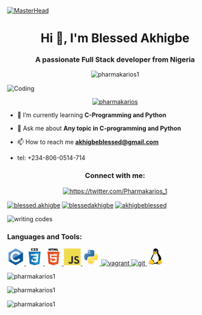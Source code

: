 [![MasterHead](https://mir-s3-cdn-cf.behance.net/project_modules/fs/54b6c068097599.5b50bca476b9b.gif)](https://rishavchanda.io)
<h1 align="center">Hi 👋, I'm Blessed Akhigbe</h1>
<h3 align="center">A passionate Full Stack developer from Nigeria</h3>

<!-- here picture updates -->

<p align="center"> <img src="https://komarev.com/ghpvc/?username=pharmakarios1&label=Profile%20views&color=0e75b6&style=flat" alt="pharmakarios1" /> </p>

<p><img align="center" alt="Coding" width="400" src="https://media0.giphy.com/media/SWoSkN6DxTszqIKEqv/giphy.gif?cid=ecf05e47f73gum2aedvhg4n2sy6b07q4m0m21h42wazwgb6y&rid=giphy.gif&ct=g" /></p>


<p align="center"> <a href="https://github.com/ryo-ma/github-profile-trophy"><img src="https://github-profile-trophy.vercel.app/?username=pharmakarios1" alt="pharmakarios" /></a> </p>


- 🌱 I’m currently learning **C-Programming and Python**

- 💬 Ask me about **Any topic in C-programming and Python**

- 📫 How to reach me **akhigbeblessed@gmail.com**
-  tel: +234-806-0514-714


<!-- here is the social updates -->
<h3 align="center">Connect with me:</h3>
<p align="center">
<a href="https://twitter.com/Pharmakarios_1" target="blank"><img align="center" src="https://raw.githubusercontent.com/rahuldkjain/github-profile-readme-generator/master/src/images/icons/Social/twitter.svg" alt="https://twitter.com/Pharmakarios_1" height="30" width="40" /></a>

<a href="https://fb.com/blessed.akhigbe" target="blank"><img align="center" src="https://raw.githubusercontent.com/rahuldkjain/github-profile-readme-generator/master/src/images/icons/Social/facebook.svg" alt="blessed.akhigbe" height="30" width="40" /></a>
<a href="https://instagram.com/blessedakhigbe" target="blank"><img align="center" src="https://raw.githubusercontent.com/rahuldkjain/github-profile-readme-generator/master/src/images/icons/Social/instagram.svg" alt="blessedakhigbe" height="30" width="40" /></a>
<a href="https://www.youtube.com/c/akhigbeblessed" target="blank"><img align="center" src="https://raw.githubusercontent.com/rahuldkjain/github-profile-readme-generator/master/src/images/icons/Social/youtube.svg" alt="akhigbeblessed" height="30" width="40" /></a>


<!-- here is for the tools learnt so far -->
<img alt="writing codes" width='1020' hieght='200' align="center" src="https://media1.giphy.com/media/PI3QGKFN6XZUCMMqJm/giphy.gif?cid=ecf05e47o2ggol62o8sbe63ur5tr90j2vv3z7cs7am4if89k&rid=giphy.gif&ct=g">
<br clear='all'/>

<h3 align="left">Languages and Tools:</h3>
<p align="left"> <a href="https://www.cprogramming.com/" target="_blank" rel="noreferrer"> <img src="https://raw.githubusercontent.com/devicons/devicon/master/icons/c/c-original.svg" alt="c" width="40" height="40"/> </a> <a href="https://www.w3schools.com/css/" target="_blank" rel="noreferrer"> <img src="https://raw.githubusercontent.com/devicons/devicon/master/icons/css3/css3-original-wordmark.svg" alt="css3" width="40" height="40"/> </a> <a href="https://www.w3.org/html/" target="_blank" rel="noreferrer"> <img src="https://raw.githubusercontent.com/devicons/devicon/master/icons/html5/html5-original-wordmark.svg" alt="html5" width="40" height="40"/> </a> <a href="https://developer.mozilla.org/en-US/docs/Web/JavaScript" target="_blank" rel="noreferrer"> <img src="https://raw.githubusercontent.com/devicons/devicon/master/icons/javascript/javascript-original.svg" alt="javascript" width="40" height="40"/> </a> <a href="https://www.python.org" target="_blank" rel="noreferrer"> <img src="https://raw.githubusercontent.com/devicons/devicon/master/icons/python/python-original.svg" alt="python" width="40" height="40"/> </a> <a href="https://www.vagrantup.com/" target="_blank" rel="noreferrer"> <img src="https://www.vectorlogo.zone/logos/vagrantup/vagrantup-icon.svg" alt="vagrant" width="40" height="40"/> </a>
<a href="https://git-scm.com/" target="_blank" rel="noreferrer"> <img src="https://www.vectorlogo.zone/logos/git-scm/git-scm-icon.svg" alt="git" width="40" height="40"/> </a>
<a href="https://www.linux.org/" target="_blank" rel="noreferrer"> <img src="https://raw.githubusercontent.com/devicons/devicon/master/icons/linux/linux-original.svg" alt="linux" width="40" height="40"/> </a></p>


<!-- zone is for the counters/streaks: commits streaks -->
<p>&nbsp;<img align="left" src="https://github-readme-stats.vercel.app/api?username=pharmakarios1&show_icons=true&locale=en" alt="pharmakarios1" /></p>


<p><img align="center" src="https://github-readme-stats.vercel.app/api/top-langs?username=pharmakarios1&show_icons=true&locale=en&layout=compact" alt="pharmakarios1" /></p>


<p><img align="center" src="https://github-readme-streak-stats.herokuapp.com/?user=pharmakarios1&" alt="pharmakarios1" /></p>

